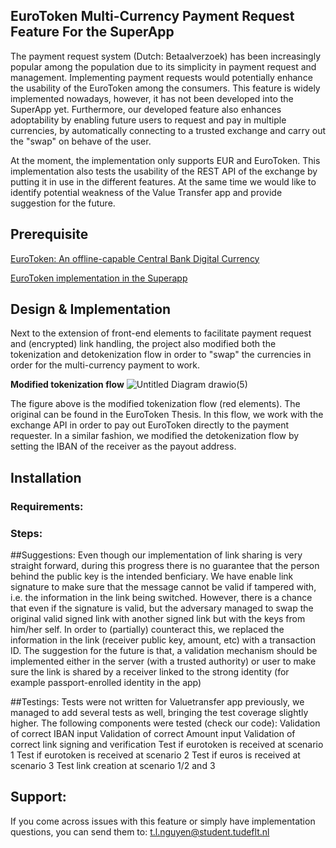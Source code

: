 ## EuroToken Multi-Currency Payment Request Feature For the SuperApp

The payment request system (Dutch: Betaalverzoek) has been increasingly popular among the population due to its simplicity in payment request and management. Implementing payment requests would potentially enhance the usability of the EuroToken among the consumers. This feature is widely implemented nowadays, however, it has not been developed into the SuperApp yet. Furthermore, our developed feature also enhances adoptability by enabling future users to request and pay in multiple currencies, by automatically connecting to a trusted exchange and carry out the "swap" on behave of the user. 

At the moment, the implementation only supports EUR and EuroToken. This implementation also tests the usability of the REST API of the exchange by putting it in use in the different features. At the same time we would like to identify potential weakness of the Value Transfer app and provide suggestion for the future.


## Prerequisite
[EuroToken: An offline-capable Central Bank Digital Currency](https://repository.tudelft.nl/islandora/object/uuid%3A132faae8-6883-454f-a8ce-94735340dce9?collection=education)

[EuroToken implementation in the Superapp](https://github.com/Tribler/trustchain-superapp/tree/master/eurotoken/src/main/java/nl/tudelft/trustchain/eurotoken)

## Design & Implementation
Next to the extension of front-end elements to facilitate payment request and (encrypted) link handling, the project also modified both the tokenization and detokenization flow in order to "swap" the currencies in order for the multi-currency payment to work.

**Modified tokenization flow**
![Untitled Diagram drawio(5)](https://user-images.githubusercontent.com/16018391/161035703-7d97b8a4-fb3f-49a4-8287-2f0711887e2d.png)

The figure above is the modified tokenization flow (red elements). The original can be found in the EuroToken Thesis. In this flow, we work with the exchange API in order to pay out EuroToken directly to the payment requester. In a similar fashion, we modified the detokenization flow by setting the IBAN of the receiver as the payout address.


## Installation
### Requirements:
### Steps:


##Suggestions:
Even though our implementation of link sharing is very straight forward, during this progress there is no guarantee that the person behind the public key is the intended benficiary. We have enable link signature to make sure that the message cannot be valid if tampered with, i.e. the information in the link being switched. However, there is a chance that even if the signature is valid, but the adversary managed to swap the original valid signed link with another signed link but with the keys from him/her self. In order to (partially) counteract this, we replaced the information in the link (receiver public key, amount, etc) with a transaction ID. The suggestion for the future is that, a validation mechanism should be implemented either in the server (with a trusted authority) or user to make sure the link is shared by a receiver linked to the strong identity (for example passport-enrolled identity in the app)


##Testings:
Tests were not written for Valuetransfer app previously, we managed to add several tests as well, bringing the test coverage slightly higher.
The following components were tested (check our code):
Validation of correct IBAN input
Validation of correct Amount input
Validation of correct link signing and verification
Test if eurotoken is received at scenario 1
Test if eurotoken is received at scenario 2
Test if euros is received at scenario 3
Test link creation at scenario 1/2 and 3


## Support:
If you come across issues with this feature or simply have implementation questions, you can send them to:
t.l.nguyen@student.tudeflt.nl

